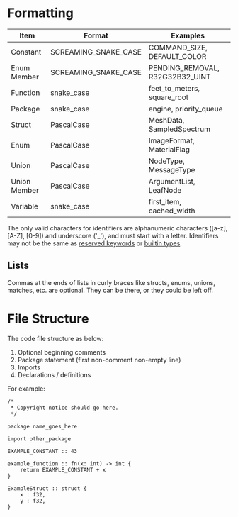 # Formatting

| Item         | Format               | Examples                        |
|--------------|----------------------|---------------------------------|
| Constant     | SCREAMING_SNAKE_CASE | COMMAND_SIZE, DEFAULT_COLOR     |
| Enum Member  | SCREAMING_SNAKE_CASE | PENDING_REMOVAL, R32G32B32_UINT |
| Function     | snake_case           | feet_to_meters, square_root     |
| Package      | snake_case           | engine, priority_queue          |
| Struct       | PascalCase           | MeshData, SampledSpectrum       |
| Enum         | PascalCase           | ImageFormat, MaterialFlag       |
| Union        | PascalCase           | NodeType, MessageType           |
| Union Member | PascalCase           | ArgumentList, LeafNode          |
| Variable     | snake_case           | first_item, cached_width        |

The only valid characters for identifiers are alphanumeric characters ([a-z], [A-Z], [0-9]) and underscore ('_'), and must start with a letter.
Identifiers may not be the same as [reserved keywords](keywords.md) or [builtin types](types.md).

## Lists

Commas at the ends of lists in curly braces like structs, enums, unions, matches, etc. are optional. They can be there, or they could be left off.

# File Structure

The code file structure as below:

1. Optional beginning comments
2. Package statement (first non-comment non-empty line)
3. Imports
4. Declarations / definitions

For example:

```
/*
 * Copyright notice should go here.
 */

package name_goes_here

import other_package

EXAMPLE_CONSTANT :: 43

example_function :: fn(x: int) -> int {
    return EXAMPLE_CONSTANT + x
}

ExampleStruct :: struct {
    x : f32,
    y : f32,
}
```


